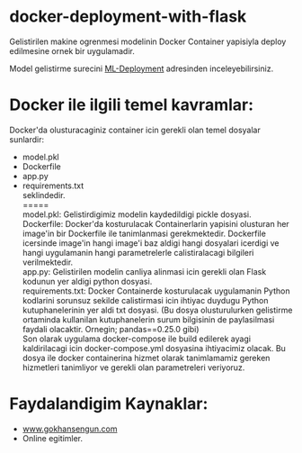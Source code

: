 # docker-deployment-with-flask
Gelistirilen makine ogrenmesi modelinin Docker Container yapisiyla deploy edilmesine ornek bir uygulamadir.


Model gelistirme surecini [ML-Deployment](https://github.com/hasanamanet/ML-Deployment/tree/master/modeling) adresinden inceleyebilirsiniz.


# Docker ile ilgili temel kavramlar: 
Docker'da olusturacaginiz container icin gerekli olan temel dosyalar sunlardir:
- model.pkl
- Dockerfile
- app.py
- requirements.txt
<br> seklindedir.<br>
=====<br>
model.pkl: Gelistirdigimiz modelin kaydedildigi pickle dosyasi. <br>
Dockerfile: Docker'da kosturulacak Containerlarin yapisini olusturan her image'in bir Dockerfile ile tanimlanmasi gerekmektedir. Dockerfile icersinde image'in hangi image'i baz aldigi hangi dosyalari icerdigi ve hangi uygulamanin hangi parametrelerle calistiralacagi bilgileri verilmektedir.<br>
app.py: Gelistirilen modelin canliya alinmasi icin gerekli olan Flask kodunun yer aldigi python dosyasi.<br>
requirements.txt: Docker Containerde kosturulacak uygulamanin Python kodlarini sorunsuz sekilde calistirmasi icin ihtiyac duydugu Python kutuphanelerinin yer aldi txt dosyasi. (Bu dosya olusturulurken gelistirme ortaminda kullanilan kutuphanelerin surum bilgisinin de paylasilmasi faydali olacaktir. Ornegin; pandas==0.25.0 gibi)<br>
Son olarak uygulama docker-compose ile build edilerek ayagi kaldirilacagi icin docker-compose.yml dosyasina ihtiyacimiz olacak. Bu dosya ile docker containerina hizmet olarak tanimlamamiz gereken hizmetleri tanimliyor ve gerekli olan parametreleri veriyoruz.

# Faydalandigim Kaynaklar:
- www.gokhansengun.com
- Online egitimler.

